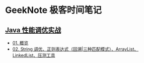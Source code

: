 # GeekNote 极客时间笔记

## [Java 性能调优实战](https://github.com/suifeng412/GeekNote/blob/master/docs/01-performance/01-title.md)
+ [01. 概览](https://github.com/suifeng412/GeekNote/blob/master/ximd/01-performance/01-概览.png)
+ [02. String 调优、正则表达式（回溯|三种匹配模式）、ArrayList、LinkedList、压测工具](https://github.com/suifeng412/GeekNote/blob/master/docs/01-performance/02-Java编程性能调优（03-05）.md)




